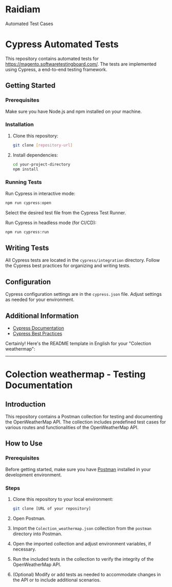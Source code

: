 # Raidiam
Automated Test Cases

# Cypress Automated Tests

This repository contains automated tests for     https://magento.softwaretestingboard.com/. The tests are implemented using Cypress, a end-to-end testing framework.

## Getting Started

### Prerequisites

Make sure you have Node.js and npm installed on your machine.

### Installation

1. Clone this repository:

   ```bash
   git clone [repository-url]
   ```

2. Install dependencies:

   ```bash
   cd your-project-directory
   npm install
   ```

### Running Tests

Run Cypress in interactive mode:

```bash
npm run cypress:open
```

Select the desired test file from the Cypress Test Runner.

Run Cypress in headless mode (for CI/CD):

```bash
npm run cypress:run
```

## Writing Tests

All Cypress tests are located in the `cypress/integration` directory. Follow the Cypress best practices for organizing and writing tests.

## Configuration

Cypress configuration settings are in the `cypress.json` file. Adjust settings as needed for your environment.

## Additional Information

- [Cypress Documentation](https://docs.cypress.io)
- [Cypress Best Practices](https://docs.cypress.io/guides/references/best-practices.html)


Certainly! Here's the README template in English for your "Colection weathermap":

---

# Colection weathermap - Testing Documentation

## Introduction

This repository contains a Postman collection for testing and documenting the OpenWeatherMap API. The collection includes predefined test cases for various routes and functionalities of the OpenWeatherMap API.

## How to Use

### Prerequisites

Before getting started, make sure you have [Postman](https://www.postman.com/downloads/) installed in your development environment.

### Steps

1. Clone this repository to your local environment:

   ```bash
   git clone [URL of your repository]
   ```

2. Open Postman.

3. Import the `Colection_weathermap.json` collection from the `postman` directory into Postman.

4. Open the imported collection and adjust environment variables, if necessary.

5. Run the included tests in the collection to verify the integrity of the OpenWeatherMap API.

6. (Optional) Modify or add tests as needed to accommodate changes in the API or to include additional scenarios.
